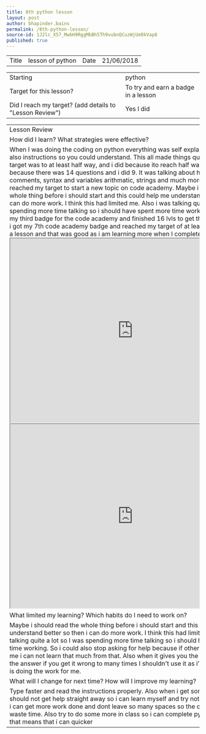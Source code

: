 ```yaml
---
title: 8th python lesson
layout: post
author: bhapinder.bains
permalink: /8th-python-lesson/
source-id: 1J2lc_X57_MwbH9RggMbBh5Th9vubnQCuzWjUe0kVap8
published: true
---
```

<table>
  <tr>
    <td>Title</td>
    <td>lesson of python</td>
    <td>Date
</td>
    <td>21/06/2018</td>
  </tr>
</table>


<table>
  <tr>
    <td>Starting </td>
    <td>python</td>
  </tr>
  <tr>
    <td>Target for this lesson?</td>
    <td>To try and earn a badge in a lesson</td>
  </tr>
  <tr>
    <td>Did I reach my target? 
(add details to "Lesson Review")</td>
    <td> Yes I did </td>
  </tr>
</table>


<table>
  <tr>
    <td>Lesson Review</td>
  </tr>
  <tr>
    <td>How did I learn? What strategies were effective? </td>
  </tr>
  <tr>
    <td>When I was doing the coding on python everything was self explained and there was also instructions so you could understand. This all made things quite easier. My target was to at least half way, and i did because ito reach half  way at least and I did because there was 14 questions and i did 9. It was talking about how you use comments, syntax and variables arithmatic, strings and much more, and i also reached my target to start a new topic on code academy. Maybe i should read the whole thing before i should start and this could help me understand better so then i can do more work. I think this had limited me. Also i was talking quite a lot so
I was spending more time talking so i should have spent more time working. Last time i got my third badge for the code academy and finished 16 lvls to get that badge.This time i got my 7th code academy badge and reached  my target of at least getting a badge a lesson and that was good as i am learning more when I complete lvls.<iframe src="https://drive.google.com/file/d/11vA3BkcO_c587mS0LO6HXKQj4KJEGlN9/preview" width="640" height="480"></iframe>
      <iframe src="https://drive.google.com/file/d/1n7KVDmggY7YUoJ4VavXtsmT4-aYuld-3/preview" width="640" height="480"></iframe>
 </td>
  </tr>
  <tr>
    <td>What limited my learning? Which habits do I need to work on? </td>
  </tr>
  <tr>
    <td>Maybe i should read the whole thing before i should start and this could help me understand better so then i can do more work. I think this had limited me. Also i was talking quite a lot so
I was spending more time talking so i should have spent more time working. So i could also stop asking for help because if other people are helping me i can not learn that much from that. Also when it gives you the option to choose the answer if you get it wrong to many times I shouldn't use it as i’m not learning as it is doing the work for me. 
</td>
  </tr>
  <tr>
    <td>What will I change for next time? How will I improve my learning?</td>
  </tr>
  <tr>
    <td>Type faster and read the instructions properly. Also when i get something wrong i should not get help straight away so i can learn myself and try not to talk as much so i can get more work done and dont leave so many spaces so the code work and that waste time. Also try to do some more in class so i can complete python quicker and that means that i can quicker </td>
  </tr>
</table>


